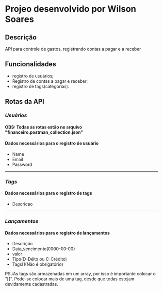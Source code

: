 <h1>Projeo desenvolvido por Wilson Soares</h1>

<h2>Descrição</h2>

<p>API para controle de gastos, registrando contas a pagar e a receber</p>

<h2>Funcionalidades</h2>

<ul>
  <li>registro de usuários;</li>
  <li>Registro de contas a pagar e receber;</li>
  <li>registro de tags(categorias).</li>
</ul>

<h2>Rotas da API</h2>

<h3><i>Usuários</i></h3>
<h4>OBS: Todas as rotas estão no arquivo "financeiro.postman_collection.json"</h4>
<h4>Dados necessários para o registro de usuário</h4>

<ul>
	<li>Name</li>
	<li>Email</li>
	<li>Password</li>
</ul>

<hr>

<h3><i>Tags</i></h3>

<h4>Dados necessários para o registro de tags</h4>

<ul>
	<li>Descricao</li>
</ul>

<hr>

<h3><i>Lançamentos</i></h3>

<h4>Dados necessários para o registro de lançamentos</h4>

<ul>
	<li>Descrição</li>
	<li>Data_vencimento(0000-00-00)</li>
	<li>valor</li>
	<li>Tipo(D-Déito ou C-Crédito)</li>
	<li>Tags[](Não é obrigatório)</li>
</ul>

PS.:As tags são armazenadas em um array, por isso é importante colocar o "[]". Pode-se colocar mais de uma tag, desde que todas estejam devidamente cadastradas.
